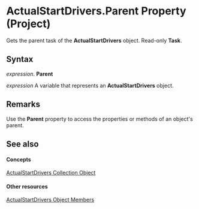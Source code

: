 
# ActualStartDrivers.Parent Property (Project)

Gets the parent task of the  **ActualStartDrivers** object. Read-only **Task**.


## Syntax

 _expression_. **Parent**

 _expression_ A variable that represents an **ActualStartDrivers** object.


## Remarks

Use the  **Parent** property to access the properties or methods of an object's parent.


## See also


#### Concepts


[ActualStartDrivers Collection Object](b9a76aed-576f-e7df-3884-c8d3fcecf210.md)
#### Other resources


[ActualStartDrivers Object Members](74321d0d-bbde-3f2d-50ee-bfb0c674114c.md)